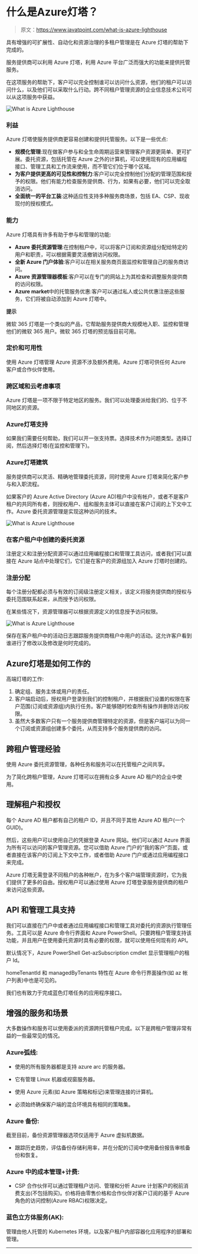 # 什么是Azure灯塔？

> 原文：<https://www.javatpoint.com/what-is-azure-lighthouse>

具有增强的可扩展性、自动化和资源治理的多租户管理是在 Azure 灯塔的帮助下完成的。

服务提供商可以利用 Azure 灯塔，利用 Azure 平台广泛而强大的功能来提供托管服务。

在这项服务的帮助下，客户可以完全控制谁可以访问什么资源，他们的租户可以访问什么，以及他们可以采取什么行动。跨不同租户管理资源的企业信息技术公司可以从这项服务中获益。

![What is Azure Lighthouse](img/cd2507c3ae0a90bd0d639ad1e5f14ee8.png)

### 利益

Azure 灯塔使服务提供商更容易创建和提供托管服务。以下是一些优点:

*   **规模化管理**:现在做客户参与和全生命周期运营来管理客户资源更简单、更可扩展。委托资源，包括托管在 Azure 之外的计算机，可以使用现有的应用编程接口、管理工具和工作流来使用，而不管它们位于哪个区域。
*   **为客户提供更高的可见性和控制力**:客户可以完全控制他们分配的管理范围和授予的权限。他们有能力检查服务提供商、行为，如果有必要，他们可以完全取消访问。
*   **全面统一的平台工装**:这种适应性支持多种服务商场景，包括 EA、CSP、现收现付的授权模式。

### 能力

Azure 灯塔具有许多有助于参与和管理的功能:

*   **Azure 委托资源管理**:在控制租户中，可以将客户订阅和资源组分配给特定的用户和职责，可以根据需要灵活撤销访问权限。
*   **全新 Azure 门户体验**:客户可以在相关服务商页面监控和管理自己的服务商访问。
*   **Azure 资源管理器模板**:客户可以在专门的网站上为其检查和调整服务提供商的访问权限。
*   **Azure market**中的托管服务优惠:客户可以通过私人或公共优惠注册这些服务，它们将被自动添加到 Azure 灯塔中。

**提示**

微软 365 灯塔是一个类似的产品，它帮助服务提供商大规模地入职、监控和管理他们的微软 365 用户。微软 365 灯塔的预览版目前可用。

### 定价和可用性

使用 Azure 灯塔管理 Azure 资源不涉及额外费用。Azure 灯塔可供任何 Azure 客户或合作伙伴使用。

### 跨区域和云考虑事项

Azure 灯塔是一项不限于特定地区的服务。我们可以处理委派给我们的、位于不同地区的资源。

### Azure灯塔支持

如果我们需要任何帮助，我们可以开一张支持票。选择技术作为问题类型。选择订阅，然后选择灯塔(在监控和管理下)。

### Azure灯塔建筑

服务提供商可以灵活、精确地管理委托资源，同时使用 Azure 灯塔来简化客户参与和入职流程。

如果客户的 Azure Active Directory (Azure AD)租户中没有帐户，或者不是客户租户的共同所有者，则授权用户、组和服务主体可以直接在客户订阅的上下文中工作。Azure 委托资源管理是实现这种访问的技术。

![What is Azure Lighthouse](img/8314cb673727d618fa1b3445ce0d1340.png)

### 在客户租户中创建的委托资源

注册定义和注册分配资源可以通过应用编程接口和管理工具访问，或者我们可以直接在 Azure 站点中处理它们，它们是在客户的资源组加入 Azure 灯塔时创建的。

### 注册分配

每个注册分配都必须与有效的订阅级注册定义相关，该定义将服务提供商的授权与委托范围联系起来，从而授予访问权限。

在某些情况下，资源管理器可以根据资源定义的信息授予访问权限。

![What is Azure Lighthouse](img/33b5206843bca09a1351e919d572494e.png)

保存在客户租户中的活动日志跟踪服务提供商租户中用户的活动。这允许客户看到谁进行了修改以及修改是何时完成的。

## Azure灯塔是如何工作的

高端灯塔的工作:

1.  确定组、服务主体或用户的责任。
2.  客户端启动后，授权用户登录到我们的控制租户，并根据我们设置的权限在客户范围(订阅或资源组)内执行任务。客户能够随时检查所有操作并删除访问权限。
3.  虽然大多数客户只有一个服务提供商管理特定的资源，但是客户端可以为同一个订阅或资源组创建多个委托，从而支持多个服务提供商的访问。

## 跨租户管理经验

使用 Azure 委托资源管理，各种任务和服务可以在托管租户之间共享。

为了简化跨租户管理，Azure 灯塔可以在拥有众多 Azure AD 租户的企业中使用。

## 理解租户和授权

每个 Azure AD 租户都有自己的租户 ID，并且不同于其他 Azure AD 租户(一个 GUID)。

然后，这些用户可以使用自己的凭据登录 Azure 网站。他们可以通过 Azure 界面为所有可以访问的客户管理资源。您可以借助 Azure 门户的“我的客户”页面，或者直接在该客户的订阅上下文中工作，或者借助 Azure 门户或通过应用编程接口来完成。

Azure 灯塔无需登录不同租户的各种帐户，在为多个客户端管理资源时，它为我们提供了更多的自由。授权用户可以通过使用 Azure 灯塔登录服务提供商的租户来访问这些资源。

## API 和管理工具支持

我们可以直接在门户中或者通过应用编程接口和管理工具对委托的资源执行管理任务。工具可以是 Azure 命令行界面和 Azure PowerShell。只要跨租户管理支持该功能，并且用户在使用委托资源时具有必要的权限，就可以使用任何现有的 API。

默认情况下，Azure PowerShell Get-azSubscription cmdlet 显示管理租户的租户 Id。

homeTenantId 和 managedByTenants 特性在 Azure 命令行界面操作(如 az 帐户列表)中也是可见的。

我们也有致力于完成蓝色灯塔任务的应用程序接口。

## 增强的服务和场景

大多数操作和服务可以使用委派的资源跨托管租户完成。以下是跨租户管理非常有益的一些最常见的情况。

### Azure弧线:

*   使用的所有服务器都是支持 azure arc 的服务器。

*   它有管理 Linux 机器或视窗服务器。
*   使用 Azure 元素(如 Azure 策略和标记)来管理连接的计算机。
*   必须始终确保客户端的混合环境具有相同的策略集。

### Azure 备份:

截至目前，备份资源管理器选项仅适用于 Azure 虚拟机数据。

*   跟踪历史趋势，评估备份存储利用率，并在分配的订阅中使用备份报告审核备份和恢复。

### Azure 中的成本管理+计费:

*   CSP 合作伙伴可以通过管理租户访问、管理和分析 Azure 计划客户的税前消费支出(不包括购买)。价格将由零售价格和合作伙伴对客户订阅的基于 Azure 角色的访问控制(Azure RBAC)权限决定。

### 蓝色立方体服务(AK):

管理由他人托管的 Kubernetes 环境，以及客户租户内部容器化应用程序的部署和管理。

* * *